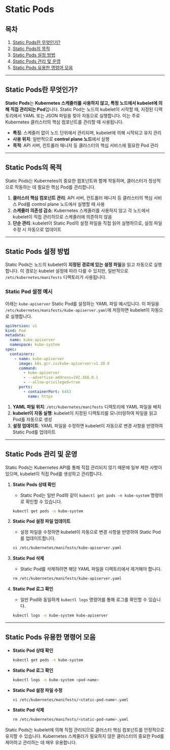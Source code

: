 # Static Pods

## 목차
1. [Static Pods란 무엇인가?](#Static-Pods란-무엇인가)
2. [Static Pods의 목적](#Static-Pods의-목적)
3. [Static Pods 설정 방법](#Static-Pods-설정-방법)
4. [Static Pods 관리 및 운영](#Static-Pods-관리-및-운영)
5. [Static Pods 유용한 명령어 모음](#Static-Pods-유용한-명령어-모음)

---

## Static Pods란 무엇인가?

**Static Pods**는 **Kubernetes 스케줄러를 사용하지 않고, 특정 노드에서 kubelet에 의해 직접 관리되는 Pod**입니다. Static Pod는 노드의 kubelet이 시작할 때, 지정된 디렉토리에서 YAML 또는 JSON 파일을 찾아 자동으로 실행합니다. 이는 주로 Kubernetes 클러스터의 핵심 컴포넌트를 관리할 때 사용됩니다.

- **특징**: 스케줄러 없이 노드 단위에서 관리되며, kubelet에 의해 시작되고 유지 관리
- **사용 위치**: 일반적으로 **control plane 노드**에서 실행
- **목적**: API 서버, 컨트롤러 매니저 등 클러스터의 핵심 서비스에 필요한 Pod 관리

---

## Static Pods의 목적

Static Pods는 Kubernetes의 중요한 컴포넌트와 함께 작동하며, 클러스터가 정상적으로 작동하는 데 필요한 핵심 Pod를 관리합니다.

1. **클러스터 핵심 컴포넌트 관리**: API 서버, 컨트롤러 매니저 등 클러스터의 핵심 서비스 Pod를 control plane 노드에서 실행할 때 사용
2. **스케줄러 의존성 감소**: Kubernetes 스케줄러를 사용하지 않고 각 노드에서 kubelet이 직접 관리하므로 스케줄러에 의존하지 않음
3. **단순 관리**: kubelet이 Static Pod의 설정 파일을 직접 읽어 실행하므로, 설정 파일 수정 시 자동으로 업데이트

---

## Static Pods 설정 방법

Static Pods는 노드의 kubelet이 **지정된 경로에 있는 설정 파일**을 읽고 자동으로 실행합니다. 이 경로는 kubelet 설정에 따라 다를 수 있지만, 일반적으로 `/etc/kubernetes/manifests` 디렉토리가 사용됩니다.

### Static Pod 설정 예시

아래는 `kube-apiserver` Static Pod를 설정하는 YAML 파일 예시입니다. 이 파일을 `/etc/kubernetes/manifests/kube-apiserver.yaml`에 저장하면 kubelet이 자동으로 실행합니다.

```yaml
apiVersion: v1
kind: Pod
metadata:
  name: kube-apiserver
  namespace: kube-system
spec:
  containers:
    - name: kube-apiserver
      image: k8s.gcr.io/kube-apiserver:v1.20.0
      command:
        - kube-apiserver
        - --advertise-address=192.168.0.1
        - --allow-privileged=true
      ports:
        - containerPort: 6443
          name: https
```

1. **YAML 파일 위치**: `/etc/kubernetes/manifests` 디렉토리에 YAML 파일을 배치
2. **kubelet이 자동 실행**: kubelet이 지정된 디렉토리를 모니터링하여 파일을 읽고 Pod를 자동으로 생성
3. **설정 업데이트**: YAML 파일을 수정하면 kubelet이 자동으로 변경 사항을 반영하여 Static Pod를 업데이트

---

## Static Pods 관리 및 운영

Static Pods는 Kubernetes API를 통해 직접 관리되지 않기 때문에 일부 제한 사항이 있으며, kubelet이 직접 Pod를 생성하고 관리합니다.

1. **Static Pods 상태 확인**
   - Static Pod는 일반 Pod와 같이 `kubectl get pods -n kube-system` 명령어로 확인할 수 있습니다.
   ```bash
   kubectl get pods -n kube-system
   ```

2. **Static Pod 설정 파일 업데이트**
   - 설정 파일을 수정하면 kubelet이 자동으로 변경 사항을 반영하여 Static Pod를 업데이트합니다.
   ```bash
   vi /etc/kubernetes/manifests/kube-apiserver.yaml
   ```

3. **Static Pod 삭제**
   - Static Pod를 삭제하려면 해당 YAML 파일을 디렉토리에서 제거해야 합니다.
   ```bash
   rm /etc/kubernetes/manifests/kube-apiserver.yaml
   ```

4. **Static Pod 로그 확인**
   - 일반 Pod와 동일하게 `kubectl logs` 명령어를 통해 로그를 확인할 수 있습니다.
   ```bash
   kubectl logs -n kube-system kube-apiserver
   ```

---

## Static Pods 유용한 명령어 모음

- **Static Pod 상태 확인**
  ```bash
  kubectl get pods -n kube-system
  ```

- **Static Pod 로그 확인**
  ```bash
  kubectl logs -n kube-system <pod-name>
  ```

- **Static Pod 설정 파일 수정**
  ```bash
  vi /etc/kubernetes/manifests/<static-pod-name>.yaml
  ```

- **Static Pod 삭제**
  ```bash
  rm /etc/kubernetes/manifests/<static-pod-name>.yaml
  ```

Static Pods는 kubelet에 의해 직접 관리되므로 클러스터 핵심 컴포넌트를 안정적으로 유지할 수 있습니다. Kubernetes 스케줄러가 필요하지 않은 클러스터의 중요한 Pod를 제어하고 관리하는 데 매우 유용합니다.
